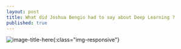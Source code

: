 ```yaml
---
layout: post
title: What did Joshua Bengio had to say about Deep Learning ?
published: true
---
```


![image-title-here](../images/Bengio.jpeg){:class="img-responsive"}
